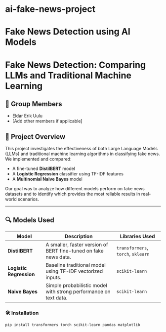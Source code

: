 # ai-fake-news-project

# Fake News Detection using AI Models

# Fake News Detection: Comparing LLMs and Traditional Machine Learning

## 👥 Group Members
- Eldar Erik Uulu
- [Add other members if applicable]

## 🧠 Project Overview
This project investigates the effectiveness of both Large Language Models (LLMs) and traditional machine learning algorithms in classifying fake news. We implemented and compared:
- A fine-tuned **DistilBERT** model
- A **Logistic Regression** classifier using TF-IDF features
- A **Multinomial Naive Bayes** model

Our goal was to analyze how different models perform on fake news datasets and to identify which provides the most reliable results in real-world scenarios.

---

## 🔍 Models Used

| Model                   | Description                                                      | Libraries Used                         |
|------------------------|------------------------------------------------------------------|----------------------------------------|
| **DistilBERT**         | A smaller, faster version of BERT fine-tuned on fake news data.  | `transformers`, `torch`, `sklearn`     |
| **Logistic Regression**| Baseline traditional model using TF-IDF vectorized inputs.       | `scikit-learn`                         |
| **Naive Bayes**        | Simple probabilistic model with strong performance on text data. | `scikit-learn`                         |

### 🛠 Installation
```bash
pip install transformers torch scikit-learn pandas matplotlib


